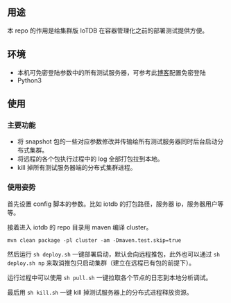 ## 用途
本 repo 的作用是给集群版 IoTDB 在容器管理化之前的部署测试提供方便。

## 环境
* 本机可免密登陆参数中的所有测试服务器，可参考此[博客](https://blog.csdn.net/jeikerxiao/article/details/84105529)配置免密登陆
* Python3

## 使用

### 主要功能
* 将 snapshot 包的一些对应参数修改并传输给所有测试服务器同时后台启动分布式集群。
* 将远程的各个包执行过程中的 log 全部打包拉到本地。
* kill 掉所有测试服务器端的分布式集群进程。

### 使用姿势
首先设置 config 脚本的参数。比如 iotdb 的打包路径，服务器 ip，服务器用户等等。

接着进入 iotdb 的 repo 目录用 maven 编译 cluster。
```
mvn clean package -pl cluster -am -Dmaven.test.skip=true
```
然后运行 `sh deploy.sh` 一键部署启动，默认会向远程推包，此外也可以通过 `sh deploy.sh np` 来取消推包只启动集群（建立在远程已有包的前提下）。

运行过程中可以使用 `sh pull.sh` 一键拉取各个节点的日志到本地分析调试。

最后用 `sh kill.sh` 一键 kill 掉测试服务器上的分布式进程释放资源。

